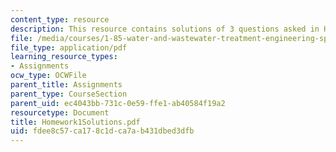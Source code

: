 ```yaml
---
content_type: resource
description: This resource contains solutions of 3 questions asked in Homework 1.
file: /media/courses/1-85-water-and-wastewater-treatment-engineering-spring-2006/fdee8c57ca178c1dca7ab431dbed3dfb_Homework1Solutions.pdf
file_type: application/pdf
learning_resource_types:
- Assignments
ocw_type: OCWFile
parent_title: Assignments
parent_type: CourseSection
parent_uid: ec4043bb-731c-0e59-ffe1-ab40584f19a2
resourcetype: Document
title: Homework1Solutions.pdf
uid: fdee8c57-ca17-8c1d-ca7a-b431dbed3dfb
---
```

